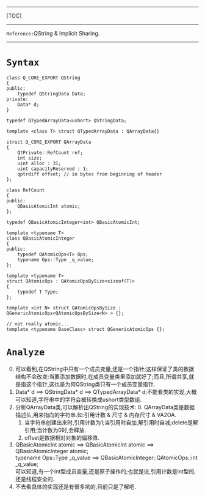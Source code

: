 ***

[TOC]

***

`Reference:`QString & Implicit Sharing.

***

# `Syntax`

```
class Q_CORE_EXPORT QString
{
public:
    typedef QStringData Data;
private:	
	Data* d;
}

typedef QTypedArrayData<ushort> QStringData;

template <class T> struct QTypedArrayData : QArrayData{}

struct Q_CORE_EXPORT QArrayData
{
	QtPrivate::RefCount ref;
    int size;
    uint alloc : 31;
    uint capacityReserved : 1;
    qptrdiff offset; // in bytes from beginning of header
};

class RefCount
{
public:
	QBasicAtomicInt atomic;
};

typedef QBasicAtomicInteger<int> QBasicAtomicInt;

template <typename T>
class QBasicAtomicInteger
{
public:
    typedef QAtomicOps<T> Ops;
	typename Ops::Type _q_value;
};

template <typename T>
struct QAtomicOps : QAtomicOpsBySize<sizeof(T)>
{
    typedef T Type;
};

template <int N> struct QAtomicOpsBySize : QGenericAtomicOps<QAtomicOpsBySize<N> > {};

// not really atomic...
template <typename BaseClass> struct QGenericAtomicOps {};
```

# `Analyze`

0. 可以看到,在QString中只有一个成员变量,还是一个指针;这样保证了类的数据结构不会改变:当要添加数据时,在成员变量类里添加就好了;而且,所谓共享,就是指这个指针,这也是为何QString类只有一个成员变量指针.
1. Data* d ==> QStringData* d ==> QTypedArrayData<ushort>* d;不能看类的实现,大概可以知道,字符串中的字符会被转换成ushort类型数组.
2. 分析QArrayData类,可以解析出QString的实现技术:
   0. QArrayData类是数据描述头,用来指向的字符串.如:引用计数 & 尺寸 & 内存尺寸 & VA2OA.
   1. 当字符串创建出来时,引用计数为1;当引用时自加,解引用时自减;delete是解引用;当计数为0时,会释放.
   2. offset是数据相对对象的偏移值.
3. QBasicAtomicInt atomic ==> QBasicAtomicInt atomic ==> QBasicAtomicInteger<int> atomic;  
   typename Ops::Type _q_value ==> QBasicAtomicInteger::QAtomicOps::int _q_value;  
   可以知道,有一个int型成员变量,还是原子操作的;也就是说,引用计数是int型的,还是线程安全的.
4. 不去看具体的实现还是有很多坑的,目前只是了解吧.